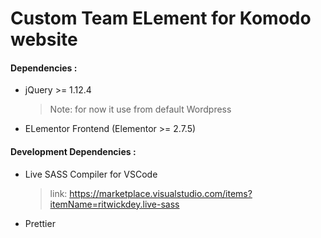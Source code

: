 # Custom Team ELement for Komodo website

#### Dependencies :

-   jQuery >= 1.12.4
    > Note: for now it use from default Wordpress
-   ELementor Frontend (Elementor >= 2.7.5)

#### Development Dependencies :

-   Live SASS Compiler for VSCode
    > link: https://marketplace.visualstudio.com/items?itemName=ritwickdey.live-sass
-   Prettier
